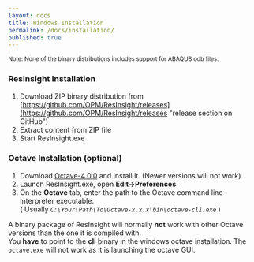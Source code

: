```yaml
---
layout: docs
title: Windows Installation
permalink: /docs/installation/
published: true
---
```



<small>Note: None of the binary distributions includes support for ABAQUS odb files.</small>

### ResInsight Installation

1. Download ZIP binary distribution from [https://github.com/OPM/ResInsight/releases](https://github.com/OPM/ResInsight/releases "release section on GitHub")
2. Extract content from ZIP file
3. Start ResInsight.exe 

### Octave Installation (optional)
1. Download [Octave-4.0.0](ftp://ftp.gnu.org/gnu/octave/windows) and install it. (Newer versions will not work)
2. Launch ResInsight.exe, open **Edit->Preferences**. 
3. On the **Octave** tab, enter the path to the Octave command line interpreter executable.  
   ( Usually _`C:\Your\Path\To\Octave-x.x.x\bin\octave-cli.exe`_ )

<div class="note info">
A binary package of ResInsight will normally <b>not</b> work with other Octave versions than the one it is compiled with. 
</div>

<div class="note info">
You <b>have</b> to point to the <b>cli</b> binary in the windows octave installation. The <code>octave.exe</code> will not work as it is launching the octave GUI.
</div>
